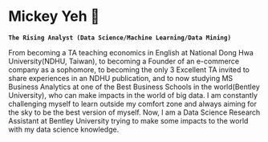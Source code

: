 # Mickey Yeh 🌱

**`The Rising Analyst (Data Science/Machine Learning/Data Mining)`**

From becoming a TA teaching economics in English at National Dong Hwa University(NDHU, Taiwan), to becoming a Founder of an e-commerce company as a sophomore, to becoming the only 3 Excellent TA invited to share experiences in an NDHU publication, and to now studying MS Business Analytics at one of the Best Business Schools in the world(Bentley University), who can make impacts in the world of big data. I am constantly challenging myself to learn outside my comfort zone and always aiming for the sky to be the best version of myself. Now, I am a Data Science Research Assistant at Bentley University trying to make some impacts to the world with my data science knowledge.

